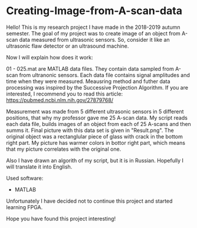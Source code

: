 # Creating-Image-from-A-scan-data
Hello! This is my research project I have made in the 2018-2019 autumn semester.
The goal of my project was to create image of an object from A-scan data measured from ultrasonic sensors. So, consider it like an ultrasonic flaw detector or an ultrasound machine.

Now I will explain how does it work:

01 - 025.mat are MATLAB data files. They contain data sampled from A-scan from ultranonic sensors. Each data file contains signal amplitudes and time when they were measured.
Meausring method and futher data processing was inspired by the Successive Projection Algorithm. If you are interested, I recommend you to read this article: https://pubmed.ncbi.nlm.nih.gov/27879768/

Measurement was made from 5 different ultrasonic sensors in 5 different positions, that why my professor gave me 25 A-scan data. My script reads each data file, builds images of an object from each of 25 A-scans and then summs it. Final picture with this data set is given in "Result.png". The original object was a rectanglular piece of glass with crack in the bottom right part. My picture has warmer colors in bottor right part, which means that my picture correlates with the original one.

Also I have drawn an algorith of my script, but it is in Russian. Hopefully I will translate it into English.

Used software:
- MATLAB

Unfortunately I have decided not to continue this project and started learning FPGA. 

Hope you have found this project interesting!

